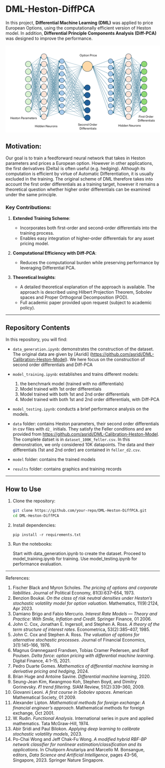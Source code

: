 # DML-Heston-DiffPCA
 
In this project, **Differential Machine Learning (DML)** was applied to price European Options, using the computationally efficient version of Heston model. In addition, **Differential Principle Components Analysis (Diff-PCA)** was designed to improve the performance.

<center>
<img src="second_order_differential.png">
</center>

## Motivation:
<p>
Our goal is to train a feedforward neural network that takes in Heston parameters and prices a European option. However in other applications, the first derivatives (Delta) is often useful (e.g. hedging). Although its computation is efficient by virtue of Automatic Differentiation, it is usually excluded in the training. The original scheme of DML therefore takes into account the first order differentials as a training target, however it remains a theoretical question whether higher order differentials can be examined under the same principle. 
</p>

### Key Contributions:
1. **Extended Training Scheme**:  
   - Incorporates both first-order and second-order differentials into the training process.
   - Enables easy integration of higher-order differentials for any asset pricing model.

2. **Computational Efficiency with Diff-PCA**:  
   - Reduces the computational burden while preserving performance by leveraging Differential PCA.

3. **Theoretical Insights**:  
   - A detailed theoretical explanation of the approach is available. The approach is described using Hilbert Projection Theorem, Sobolev spaces and Proper Orthogonal Decomposition (POD).  
   - Full academic paper provided upon request (subject to academic policy).

---
## Repository Contents

In this repository, you will find:
- `data_generation.ipynb`: demonstrates the construction of the dataset. The original data are given by [Asridi] (https://github.com/asridi/DML-Calibration-Heston-Model). We here focus on the construction of second order differentials and Diff-PCA
- `model_training.ipynb`: establishes and trains different models:
    1.  the benchmark model (trained with no differentials)
    2.  Model trained with 1st order differentials
    3.  Model trained with both 1st and 2nd order differentials
    4.  Model trained with both 1st and 2nd order differentials, with Diff-PCA
    
- `model_testing.ipynb`: conducts a brief performance analysis on the models.

- `data` folder: contains Heston parameters, their second order differentials in csv files with `d2_` initials. They satisfy the Feller conditions and are provided from https://github.com/asridi/DML-Calibration-Heston-Model. The complete datset is in `dataset_100K_feller.csv`. In this demonstration, we only considered 10K datapoints. The data and their differentials (1st and 2nd order) are contained in `feller_d2.csv`.

- `model` folder: contains the trained models
- `results` folder: contains graphics and training records



---

## How to Use

1. Clone the repository:
   ```bash
   git clone https://github.com/your-repo/DML-Heston-DiffPCA.git
   cd DML-Heston-DiffPCA

2. Install dependencies: 
    ```
    pip install -r requirements.txt
    ```

3. Run the notebooks:

    Start with data_generation.ipynb to create the dataset.
    Proceed to model_training.ipynb for training.
    Use model_testing.ipynb for performance evaluation.



---
References:
1. Fischer Black and Myron Scholes. *The pricing of options and corporate liabilities*. Journal of Political Economy, 81(3):637–654, 1973.
2. Benzion Boukai. *On the class of risk neutral densities under Heston’s stochastic volatility model for option valuation*. Mathematics, 11(9):2124, Apr 2023.
3. Damiano Brigo and Fabio Mercurio. *Interest Rate Models — Theory and Practice: With Smile, Inflation and Credit*. Springer Finance, 01 2006.
4. John C. Cox, Jonathan E. Ingersoll, and Stephen A. Ross. *A theory of the term structure of interest rates*. Econometrica, 53(2):385–407, 1985.
5. John C. Cox and Stephen A. Ross. *The valuation of options for alternative stochastic processes*. Journal of Financial Economics, 3(1):145–166, 1976.
6. Magnus Grønnegaard Frandsen, Tobias Cramer Pedersen, and Rolf Poulsen. *Delta force: option pricing with differential machine learning*. Digital Finance, 4:1–15, 2021.
7. Pedro Duarte Gomes. *Mathematics of differential machine learning in derivative pricing and hedging*, 2024.
8. Brian Huge and Antoine Savine. *Differential machine learning*, 2020.
9. Seung-Jean Kim, Kwangmoo Koh, Stephen Boyd, and Dimitry Gorinevsky. *ℓ1 trend filtering*. SIAM Review, 51(2):339–360, 2009.
10. Giovanni Leoni. *A first course in Sobolev spaces*. American Mathematical Society, 01 2009.
11. Alexander Lipton. *Mathematical methods for foreign exchange: A financial engineer’s approach*. Mathematical methods for foreign exchange, Oct 2001.
12. W. Rudin. *Functional Analysis*. International series in pure and applied mathematics. Tata McGraw-Hill, 1974.
13. Abir Sridi and Paul Bilokon. *Applying deep learning to calibrate stochastic volatility models*, 2023.
14. Po-Chai Wong and Jeff Chak-Fu Wong. *A modified hybrid RBF-BP network classifier for nonlinear estimation/classification and its applications*. In Chutiporn Anutariya and Marcello M. Bonsangue, editors, *Data Science and Artificial Intelligence*, pages 43–56, Singapore, 2023. Springer Nature Singapore.

